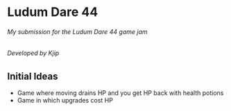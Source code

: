 # Ludum Dare 44
###### My submission for the Ludum Dare 44 game jam
###### Developed by Kjip

## Initial Ideas
- Game where moving drains HP and you get HP back with health potions
- Game in which upgrades cost HP
